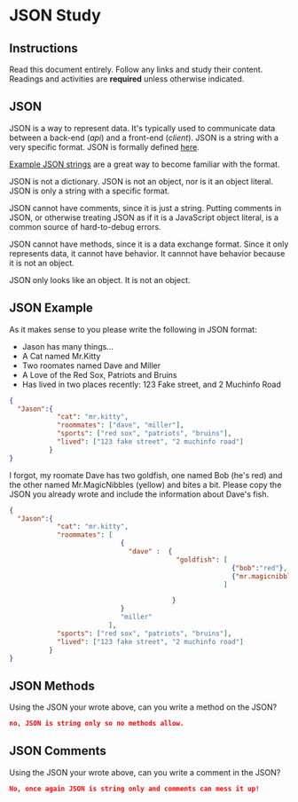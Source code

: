 # JSON Study

## Instructions

Read this document entirely. Follow any links and study their content. Readings
and activities are **required** unless otherwise indicated.

## JSON

JSON is a way to represent data. It's typically used to communicate data between
a back-end (*api*) and a front-end (*client*). JSON is a string with a very
specific format. JSON is formally defined [here](http://www.json.org/).

[Example JSON strings](http://json.org/example.html) are a great way to become
familiar with the format.

JSON is not a dictionary. JSON is not an object, nor is it an object literal.
JSON is only a string with a specific format.

JSON cannot have comments, since it is just a string. Putting comments in JSON,
or otherwise treating JSON as if it is a JavaScript object literal, is a common
source of hard-to-debug errors.

JSON cannot have methods, since it is a data exchange format. Since it only
represents data, it cannot have behavior. It cannnot have behavior because it is
not an object.

JSON only looks like an object. It is not an object.

## JSON Example

As it makes sense to you please write the following in JSON format:

-   Jason has many things...
-   A Cat named Mr.Kitty
-   Two roomates named Dave and Miller
-   A Love of the Red Sox, Patriots and Bruins
-   Has lived in two places recently: 123 Fake street, and 2 Muchinfo Road

```json
{
  "Jason":{
            "cat": "mr.kitty",
            "roommates": ["dave", "miller"],
            "sports": ["red sox", "patriots", "bruins"],
            "lived": ["123 fake street", "2 muchinfo road"]
          }
}
```

I forgot, my roomate Dave has two goldfish, one named Bob (he's red) and the
other named Mr.MagicNibbles (yellow) and bites a bit. Please copy the JSON you
already wrote and include the information about Dave's fish.

```json
{
  "Jason":{
            "cat": "mr.kitty",
            "roommates": [
                            {
                              "dave" :  {
                                          "goldfish": [
                                                        {"bob":"red"},
                                                        {"mr.magicnibbles": ["yellow", "bites a bit"]}
                                                      ]

                                         }
                            }
                            "miller"
                         ],
            "sports": ["red sox", "patriots", "bruins"],
            "lived": ["123 fake street", "2 muchinfo road"]
          }
}
```

## JSON Methods

Using the JSON your wrote above, can you write a method on the JSON?

```json
no, JSON is string only so no methods allow.
```

## JSON Comments

Using the JSON your wrote above, can you write a comment in the JSON?

```json
No, once again JSON is string only and comments can mess it up!
```
